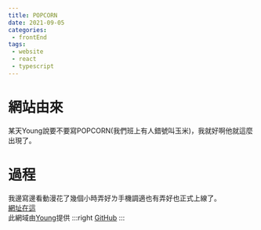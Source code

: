 ```yaml
---
title: POPCORN
date: 2021-09-05
categories:
 - frontEnd
tags:
 - website
 - react
 - typescript
---
```


# 網站由來
某天Young說要不要寫POPCORN(我們班上有人錯號叫玉米)，我就好啊他就這麼出現了。

# 過程
我邊寫邊看動漫花了幾個小時弄好ㄌ手機調適也有弄好也正式上線了。\
[網址在這](https://popcorn.教我.台灣/)\
此網域由[Young](http://young.教我.台灣/)提供
:::right
[GitHub](https://github.com/XYZ-studio/PopCorn)
:::